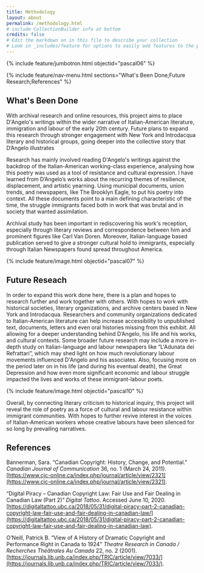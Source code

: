 ```yaml
---
title: Methodology
layout: about
permalink: /methodology.html
# include CollectionBuilder info at bottom
credits: false
# Edit the markdown on in this file to describe your collection
# Look in _includes/feature for options to easily add features to the page
---
```


{% include feature/jumbotron.html objectid="pascal06" %}

{% include feature/nav-menu.html sections="What's Been Done;Future Research;References" %}

## What's Been Done

With archival research and online resources, this project aims to place D'Angelo's writings within the wider narrative of Italian-American literature, immigration and labour of the early 20th century. Future plans to expand this research through stronger engagement with New York and Introdacqua literary and historical groups, going deeper into the collective story that D’Angelo illustrates 

Research has mainly involved reading D'Angelo's writings against the backdrop of the Italian-American working-class experience, analysing how this poetry was used as a tool of resistance and cultural expression. I have learned from D’Angelo’s works about the recurring themes of resilience, displacement, and artistic yearning. Using municipal documents, union trends, and newspapers, like The Brooklyn Eagle, to put his poetry into context. All these documents point to a main defining characteristic of the time, the struggle immigrants faced both in work that was brutal and in society that wanted assimilation.

Archival study has been important in rediscovering his work's reception, especially through literary reviews and correspondence between him and prominent figures like Carl Van Doren. Moreover, Italian-language based publication served to give a stronger cultural hold to immigrants, especially through Italian Newspapers found spread throughout America.


{% include feature/image.html objectid="pascal07" %}


## Future Reseach

In order to expand this work done here, there is a plan and hopes to research further and work together with others. With hopes to work with historical societies, literary organizations, and archive centers based in New York and Introdacqua. Researchers and community organizations dedicated to Italian-American literature can help increase accessibility to unpublished text, documents, letters and even oral histories missing from this exhibit. All allowing for a deeper understanding behind D’Angelo, his life and his works, and cultural contexts. Some broader future research may include a more in-depth study on Italian-language and labour newspapers like “L'Adunata dei Refrattari”, which may shed light on how much revolutionary labour movements influenced D'Angelo and his associates. Also, focusing more on the period later on in his life (and during his eventual death), the Great Depression and how even more significant economic and labour struggle impacted the lives and works of these immigrant-labour poets.

{% include feature/image.html objectid="pascal10" %}

Overall, by connecting literary criticism to historical inquiry, this project will reveal the role of poetry as a force of cultural and labour resistance within immigrant communities. With hopes to further revive interest in the voices of Italian-American workers whose creative labours have been silenced for so long by prevailing narratives.




## References

Bannerman, Sara. “Canadian Copyright: History, Change, and Potential.” *Canadian Journal of Communication* 36, no. 1 (March 24, 2011). [https://www.cjc-online.ca/index.php/journal/article/view/2321](https://www.cjc-online.ca/index.php/journal/article/view/2321).

“Digital Piracy – Canadian Copyright Law: Fair Use and Fair Dealing in Canadian Law (Part 2)” *Digital Tattoo*. Accessed June 10, 2020. [https://digitaltattoo.ubc.ca/2018/05/31/digital-piracy-part-2-canadian-copyright-law-fair-use-and-fair-dealing-in-canadian-law/](https://digitaltattoo.ubc.ca/2018/05/31/digital-piracy-part-2-canadian-copyright-law-fair-use-and-fair-dealing-in-canadian-law).

O’Neill, Patrick B. “View of A History of Dramatic Copyright and Performance Right in Canada to 1924” *Theatre Research in Canada / Recherches Théâtrales Au Canada* 22, no. 2 (2001). [https://journals.lib.unb.ca/index.php/TRIC/article/view/7033/](https://journals.lib.unb.ca/index.php/TRIC/article/view/7033/).
